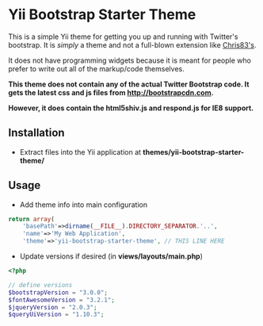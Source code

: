 Yii Bootstrap Starter Theme
==========

This is a simple Yii theme for getting you up and running with Twitter's bootstrap. It is *simply* a theme and not a full-blown extension like
[Chris83's](http://www.yiiframework.com/extension/bootstrap/).

It does not have programming widgets because it is meant for people who prefer
to write out all of the markup/code themselves.

**This theme does not contain any of the actual Twitter Bootstrap code. It gets the
latest css and js files from http://bootstrapcdn.com.**

**However, it does contain the html5shiv.js and respond.js for IE8 support.**

## Installation

* Extract files into the Yii application at **themes/yii-bootstrap-starter-theme/**

## Usage

* Add theme info into main configuration

```php
return array(
    'basePath'=>dirname(__FILE__).DIRECTORY_SEPARATOR.'..',
    'name'=>'My Web Application',
    'theme'=>'yii-bootstrap-starter-theme', // THIS LINE HERE
```

* Update versions if desired (in **views/layouts/main.php**)

```php
<?php 

// define versions
$bootstrapVersion = "3.0.0";
$fontAwesomeVersion = "3.2.1";
$jqueryVersion = "2.0.3";
$queryUiVersion = "1.10.3";
```
